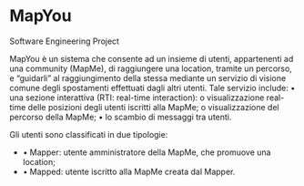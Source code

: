 MapYou
==========

Software Engineering Project

<p>
MapYou è un sistema che consente ad un insieme di utenti, appartenenti ad una community (MapMe), 
di raggiungere una location, tramite un percorso, e “guidarli” al raggiungimento della stessa mediante 
un servizio di visione comune degli spostamenti effettuati dagli altri utenti.
Tale servizio include:
•	una sezione interattiva (RTI: real-time interaction):
	o	visualizzazione real-time delle posizioni degli utenti iscritti alla MapMe;
	o	visualizzazione del percorso della MapMe;
•	lo scambio di messaggi tra utenti.

Gli utenti sono classificati in due tipologie:
<ul>
<li>•	Mapper: utente amministratore della MapMe, che promuove una location;</li>
<li>•	Mapped: utente iscritto alla MapMe creata dal Mapper.</li>
</p>
